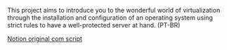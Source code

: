 This project aims to introduce you to the wonderful world of virtualization through the installation and configuration of an operating system using strict rules to have a well-protected server at hand. (PT-BR)

[Notion original com script](https://pattern-helicona-f06.notion.site/Born2beroot-c6ab0424b2ca4a989501dbfd0431480e)
